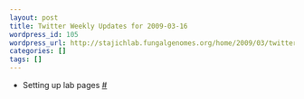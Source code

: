 ```yaml
---
layout: post
title: Twitter Weekly Updates for 2009-03-16
wordpress_id: 105
wordpress_url: http://stajichlab.fungalgenomes.org/home/2009/03/twitter-weekly-updates-for-2009-03-16/
categories: []
tags: []
---
```

- Setting up lab pages [#](http://twitter.com/stajichlab/statuses/1333600994)
